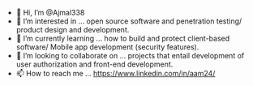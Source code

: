 - 👋 Hi, I’m @Ajmal338
- 👀 I’m interested in ... open source software and penetration testing/ product design and development.
- 🌱 I’m currently learning ... how to build and protect client-based software/ Mobile app development (security features).
- 💞️ I’m looking to collaborate on ... projects that entail development of user authorization and front-end development.
- 📫 How to reach me ... https://www.linkedin.com/in/aam24/

<!---
Ajmal338/Ajmal338 is a ✨ special ✨ repository because its `README.md` (this file) appears on your GitHub profile.
You can click the Preview link to take a look at your changes.
--->
